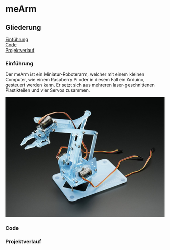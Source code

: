 # meArm

## Gliederung
[Einführung](#einf)<br>
[Code](#code)<br>
[Projektverlauf](#verl)<br>

### Einführung<a name="einf"></a>
Der meArm ist ein Miniatur-Roboterarm, welcher mit einem kleinen Computer, wie einem Raspberry Pi oder in diesem Fall ein Arduino, gesteuert werden kann. Er setzt sich aus mehreren laser-geschnittenen Plastikteilen und vier Servos zusammen.

![pic1](Bilder/2012-01.jpg "meArm Beispielbild")



### Code<a name="code"></a>

### Projektverlauf<a name="verl"></a>
